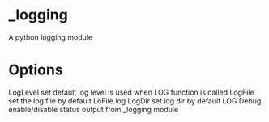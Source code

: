 # _logging
A python logging module
# Options
LogLevel set default log level is used when LOG function is called
LogFile set the log file by default LoFile.log
LogDir set log dir by default LOG
Debug enable/disable status output from _logging module

